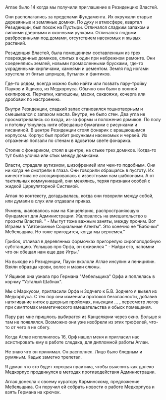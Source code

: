 Аглае было 14 когда мы получили приглашение в Резиденцию Властей.

Они располагались за пределами Фундамента. Их окружали старые деревянные и земляные домики. По духу и атмосфере, квартал Резиденции, был похож на Пустыри. Отличался сладким запахом и липкими дверными и оконными ручками. Отличался людьми разбросанными под домами, отсутствием насекомых и жывых растений.

Резиденция Властей, была помещением составленным из трех поврежденных домиков, слитых в один при небрежном ремонте. Они соеденялись землей, новыми промасленными брусками, где-то украденными кирпичами, камнями и цементом. Земля под ногами хрустела от битых шприцов, бутылок и фантиков.

Где-то рядом, всегда можно было найти или позвать пару-тройку Пауков и Ящиков, из Медкорпуса. Обычно они были в полной екипировке. Перчатки, капюшоны, маски, саквояжи, кочерга или дробовик по настроению.

Внутри Резиденции, сладкий запах становился тошнотворным и смешывался с запахом масла. Внутри, не было стен. Два угла не просматривались со входа, из-за формы и положения домиков. По полу и потолку тянулись нити обвешаные бумагами с рисунками и писаниной. В центре Резиденции стоял фонарик с вращающимся корпусом. Корпус был пробит рисунками насекомых и червей. Их отражения ползали по стенам в ядовитом свете фонарика. 

Столик с фонариком, стоял в центре, на стыке трех домиков. Когда-то тут была улочка или стык между домиками.

Власти, страдали аутизмом, шизофренией или чем-то подобным. Они ни когда не смотрели в глаза. Они говорили обращаясь в пустоту. Их кинестетика не ассоциировалась с известными нам шаблонами. А от тактильных коммуникаций, они менялись, теряя признаки особей с жидкой Циркуляторной Системой. 

Аглая по контексту, догадывалась, когда они говорили между собой, или думали в слух или отдавали приказ. 

Ячмень, жаловалось нам на Канцелярию, распространяющую Фундамент для Администрации. Жаловалось на вмешательство в проэкты Властей. " - Мы тут тоже важным заняты, между прочим. Вот Играем в "Автономные Социальные Агенты". Это конечно не "Бабочки" Мебельщика. Но тоже пригодится, когда мы вернемся."

Грибок, отливал в деревянных формочках пригорелую сиропоподобную субстанцию. Услышав про Орфа, он оживился " - Найди его, напомни что он обещал нам еще две Игры."

На выходе из Резиденции, Пауки вкололи Аглае инсулин и пеницилин. Взяли образцы крови, волос и мазки слюны.

У Ящиков она узнала про Германа "Мебельщика" Орфа и поплелась в корчму "Усталый Шабнак".






Мы с Маркусом, пригласили Орфа и Зодчего к Б.В. Зодчего я вывел из Медкорпуса. С тех пор они изменили протокол безопасности, добавив натягивание ниток в дверных пройомах, иньекции ... , пересмотр логов при симптомах меметического вмешательства и обыск помещения.

Пару раз мне пришлось выбиратся из Канцелярии через окно. Больше я там не появлялся. Возможно они уже изобрели из этих трюфелей, что-то от чего я не сбегу.

Когда Аглае исполнилось 16, Орф нашел меня и пригласил нас асистировать ему в работе следака, для дипломной работы Аглаи.

Не знаю что он принимал. Он располнел. Лицо было бледным и румяным. Кадык заметно трепетал.

Я думал что это будет хорошая практика, чтобы выяснить как далеко Медкорпус продвинулся в методах противодействия Администрации.

Аглая донесла к своему куратору Карминскому, предложение Мебельщика. Он поручил ей собрать новости о работе Медкорпуса и взять Германа на крючок.

